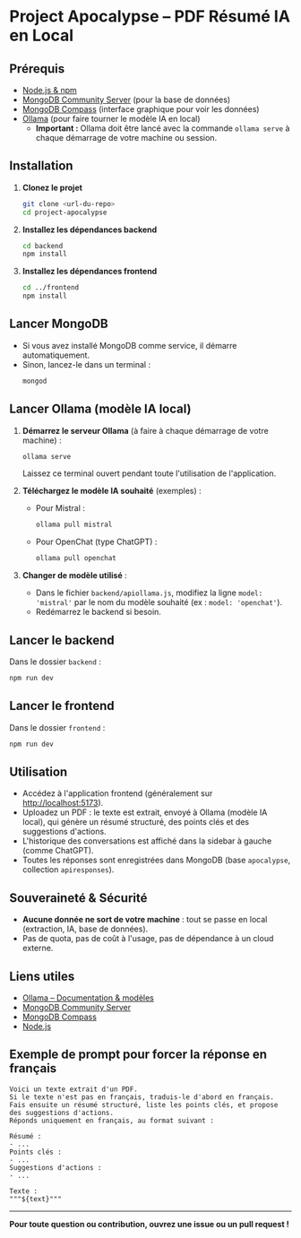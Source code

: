 # Project Apocalypse – PDF Résumé IA en Local

## Prérequis
- [Node.js & npm](https://nodejs.org/)
- [MongoDB Community Server](https://www.mongodb.com/try/download/community) (pour la base de données)
- [MongoDB Compass](https://www.mongodb.com/try/download/compass) (interface graphique pour voir les données)
- [Ollama](https://ollama.com/) (pour faire tourner le modèle IA en local)
  - **Important :** Ollama doit être lancé avec la commande `ollama serve` à chaque démarrage de votre machine ou session.

## Installation

1. **Clonez le projet**
   ```bash
   git clone <url-du-repo>
   cd project-apocalypse
   ```

2. **Installez les dépendances backend**
   ```bash
   cd backend
   npm install
   ```

3. **Installez les dépendances frontend**
   ```bash
   cd ../frontend
   npm install
   ```

## Lancer MongoDB
- Si vous avez installé MongoDB comme service, il démarre automatiquement.
- Sinon, lancez-le dans un terminal :
  ```bash
  mongod
  ```

## Lancer Ollama (modèle IA local)
1. **Démarrez le serveur Ollama** (à faire à chaque démarrage de votre machine) :
   ```bash
   ollama serve
   ```
   Laissez ce terminal ouvert pendant toute l'utilisation de l'application.

2. **Téléchargez le modèle IA souhaité** (exemples) :
   - Pour Mistral :
     ```bash
     ollama pull mistral
     ```
   - Pour OpenChat (type ChatGPT) :
     ```bash
     ollama pull openchat
     ```

3. **Changer de modèle utilisé** :
   - Dans le fichier `backend/apiollama.js`, modifiez la ligne `model: 'mistral'` par le nom du modèle souhaité (ex : `model: 'openchat'`).
   - Redémarrez le backend si besoin.

## Lancer le backend
Dans le dossier `backend` :
```bash
npm run dev
```

## Lancer le frontend
Dans le dossier `frontend` :
```bash
npm run dev
```

## Utilisation
- Accédez à l'application frontend (généralement sur [http://localhost:5173](http://localhost:5173)).
- Uploadez un PDF : le texte est extrait, envoyé à Ollama (modèle IA local), qui génère un résumé structuré, des points clés et des suggestions d'actions.
- L'historique des conversations est affiché dans la sidebar à gauche (comme ChatGPT).
- Toutes les réponses sont enregistrées dans MongoDB (base `apocalypse`, collection `apiresponses`).

## Souveraineté & Sécurité
- **Aucune donnée ne sort de votre machine** : tout se passe en local (extraction, IA, base de données).
- Pas de quota, pas de coût à l'usage, pas de dépendance à un cloud externe.

## Liens utiles
- [Ollama – Documentation & modèles](https://ollama.com/library)
- [MongoDB Community Server](https://www.mongodb.com/try/download/community)
- [MongoDB Compass](https://www.mongodb.com/try/download/compass)
- [Node.js](https://nodejs.org/)

## Exemple de prompt pour forcer la réponse en français

```
Voici un texte extrait d'un PDF.
Si le texte n'est pas en français, traduis-le d'abord en français.
Fais ensuite un résumé structuré, liste les points clés, et propose des suggestions d'actions.
Réponds uniquement en français, au format suivant :

Résumé :
- ...
Points clés :
- ...
Suggestions d'actions :
- ...

Texte :
"""${text}"""
```

---

**Pour toute question ou contribution, ouvrez une issue ou un pull request !**